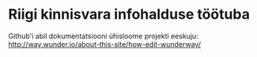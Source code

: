 # Riigi kinnisvara infohalduse töötuba

Github'i abil dokumentatsiooni ühisloome projekti eeskuju: http://way.wunder.io/about-this-site/how-edit-wunderway/
